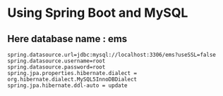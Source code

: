 # Using Spring Boot and MySQL

## Here database name : ems

    spring.datasource.url=jdbc:mysql://localhost:3306/ems?useSSL=false
    spring.datasource.username=root
    spring.datasource.password=root
    spring.jpa.properties.hibernate.dialect = org.hibernate.dialect.MySQL5InnoDBDialect
    spring.jpa.hibernate.ddl-auto = update